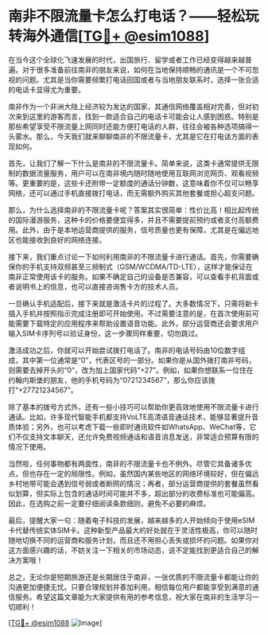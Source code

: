 # 南非不限流量卡怎么打电话？——轻松玩转海外通信[[TG💪+ @esim1088](https://t.me/s/esim1088)]

在当今这个全球化飞速发展的时代，出国旅行、留学或者工作已经变得越来越普遍。对于很多准备前往南非的朋友来说，如何在当地保持顺畅的通讯是一个不可忽视的问题。尤其是当你需要频繁打电话回国或者与当地朋友联系时，选择一张合适的电话卡显得尤为重要。

南非作为一个非洲大陆上经济较为发达的国家，其通信网络覆盖相对完善，但对初次来到这里的游客而言，找到一款适合自己的电话卡可能会让人感到困惑。特别是那些希望享受不限流量上网同时还能方便打电话的人群，往往会被各种选项搞得一头雾水。那么，今天我们就来聊聊南非的不限流量卡，尤其是它在打电话方面的表现如何。

首先，让我们了解一下什么是南非的不限流量卡。简单来说，这类卡通常提供无限制的数据流量服务，用户可以在南非境内随时随地使用互联网浏览网页、观看视频等。更重要的是，这些卡还附带一定额度的通话分钟数，这意味着你不仅可以畅享网络，还可以通过手机直接拨打电话，而无需额外购买其他套餐或担心超支问题。

那么，为什么选择南非的不限流量卡呢？答案其实很简单：性价比高！相比起传统的国际漫游服务，这种卡的价格要便宜得多，并且不需要提前预约或者支付高额费用。此外，由于是本地运营商提供的服务，信号质量也更有保障，尤其是在偏远地区也能接收到良好的网络连接。

接下来，我们重点讨论一下如何利用南非的不限流量卡进行通话。首先，你需要确保你的手机支持双频甚至三频制式（GSM/WCDMA/TD-LTE），这样才能保证在南非正常使用该卡的服务。如果不确定自己的设备是否兼容，可以查看手机背面或者说明书上的信息，也可以直接咨询售卡方的技术人员。

一旦确认手机适配后，接下来就是激活卡片的过程了。大多数情况下，只需将新卡插入手机并按照指示完成注册即可开始使用。不过需要注意的是，在首次使用前可能需要下载特定的应用程序来帮助设置语音功能。此外，部分运营商还会要求用户输入SIM卡序列号以验证身份，这一步骤同样重要，切勿跳过。

激活成功之后，你就可以开始尝试拨打电话了。南非的电话号码由10位数字组成，其中第一位通常是“0”，代表区号的一部分。如果你是从国外拨打南非号码，则需要去掉开头的“0”，改为加上国家代码“+27”。例如，如果你想联系一位住在约翰内斯堡的朋友，他的手机号码为“0721234567”，那么你应该拨打“+27721234567”。

除了基本的拨号方式外，还有一些小技巧可以帮助你更高效地使用不限流量卡进行通话。比如，许多现代智能手机都支持VoLTE高清语音通话技术，能够显著提升音质体验；另外，也可以考虑下载一些即时通讯软件如WhatsApp、WeChat等，它们不仅支持文本聊天，还允许免费视频通话和语音消息发送，非常适合预算有限的情况下使用。

当然啦，任何事物都有两面性，南非的不限流量卡也不例外。尽管它具备诸多优点，但也存在一定的局限性。例如，虽然国内某些地区的网络环境较好，但在偏远乡村地带可能会遇到信号弱或者断网的情况；再者，部分运营商提供的套餐虽然看似划算，但实际上包含的通话时间可能并不多，超出部分的收费标准也可能偏高。因此，在选购之前一定要仔细阅读条款细则，避免不必要的麻烦。

最后，提醒大家一句：随着电子科技的发展，越来越多的人开始倾向于使用eSIM卡代替传统实体SIM卡。这种新型产品最大的好处就在于灵活性极高，你可以随时随地切换不同的运营商和服务计划，而且还不用担心丢失或损坏的问题。如果你对这方面感兴趣的话，不妨关注一下相关的市场动态，说不定能找到更适合自己的解决方案哦！

总之，无论你是短期旅游还是长期居住于南非，一张优质的不限流量卡都能让你的沟通更加便捷无忧。只要合理规划并善加利用，相信每位用户都能享受到满意的通信服务。希望这篇文章能为大家提供有用的参考信息，祝大家在南非的生活学习一切顺利！

[[TG💪+ @esim1088](https://t.me/s/esim1088) ![Image](https://i.postimg.cc/4NQfJmqS/Snipaste-2025-05-13-00-14-12.png)]